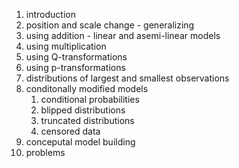 1. introduction
2. position and scale change - generalizing 
3. using addition - linear and asemi-linear models
4. using multiplication
5. using Q-transformations
6. using p-transformations
7. distributions of largest and smallest observations 
8. conditonally modified models
	1. conditional probabilities
	2. blipped distributions
	3. truncated distributions
	4. censored data
9. conceputal model building
10. problems